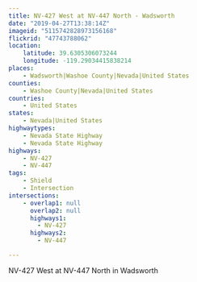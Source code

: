 ```yaml
---
title: NV-427 West at NV-447 North - Wadsworth
date: "2019-04-27T13:38:14Z"
imageid: "5115742828973156168"
flickrid: "47743788062"
location:
    latitude: 39.6305306073244
    longitude: -119.29034415838214
places:
    - Wadsworth|Washoe County|Nevada|United States
counties:
    - Washoe County|Nevada|United States
countries:
    - United States
states:
    - Nevada|United States
highwaytypes:
    - Nevada State Highway
    - Nevada State Highway
highways:
    - NV-427
    - NV-447
tags:
    - Shield
    - Intersection
intersections:
    - overlap1: null
      overlap2: null
      highways1:
        - NV-427
      highways2:
        - NV-447

---
```

NV-427 West at NV-447 North in Wadsworth